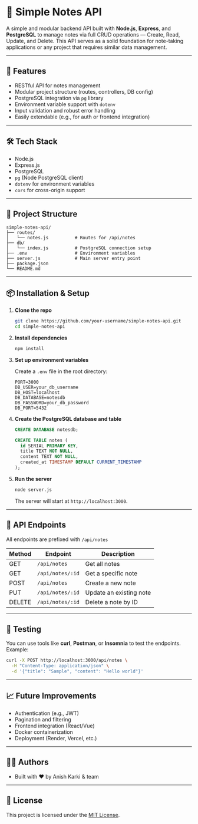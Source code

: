 # 📝 Simple Notes API

A simple and modular backend API built with **Node.js**, **Express**, and **PostgreSQL** to manage notes via full CRUD operations — Create, Read, Update, and Delete. This API serves as a solid foundation for note-taking applications or any project that requires similar data management.

---

## 🚀 Features

- RESTful API for notes management
- Modular project structure (routes, controllers, DB config)
- PostgreSQL integration via `pg` library
- Environment variable support with `dotenv`
- Input validation and robust error handling
- Easily extendable (e.g., for auth or frontend integration)

---

## 🛠️ Tech Stack

- Node.js
- Express.js
- PostgreSQL
- `pg` (Node PostgreSQL client)
- `dotenv` for environment variables
- `cors` for cross-origin support

---

## 📁 Project Structure

```
simple-notes-api/
├── routes/
│   └── notes.js          # Routes for /api/notes
├── db/
│   └── index.js          # PostgreSQL connection setup
├── .env                  # Environment variables
├── server.js             # Main server entry point
├── package.json
└── README.md
```

---

## 📦 Installation & Setup

1. **Clone the repo**
   ```bash
   git clone https://github.com/your-username/simple-notes-api.git
   cd simple-notes-api
   ```

2. **Install dependencies**
   ```bash
   npm install
   ```

3. **Set up environment variables**

   Create a `.env` file in the root directory:

   ```env
   PORT=3000
   DB_USER=your_db_username
   DB_HOST=localhost
   DB_DATABASE=notesdb
   DB_PASSWORD=your_db_password
   DB_PORT=5432
   ```

4. **Create the PostgreSQL database and table**

   ```sql
   CREATE DATABASE notesdb;

   CREATE TABLE notes (
     id SERIAL PRIMARY KEY,
     title TEXT NOT NULL,
     content TEXT NOT NULL,
     created_at TIMESTAMP DEFAULT CURRENT_TIMESTAMP
   );
   ```

5. **Run the server**

   ```bash
   node server.js
   ```

   The server will start at `http://localhost:3000`.

---

## 📡 API Endpoints

All endpoints are prefixed with `/api/notes`

| Method | Endpoint         | Description              |
|--------|------------------|--------------------------|
| GET    | `/api/notes`     | Get all notes            |
| GET    | `/api/notes/:id` | Get a specific note      |
| POST   | `/api/notes`     | Create a new note        |
| PUT    | `/api/notes/:id` | Update an existing note  |
| DELETE | `/api/notes/:id` | Delete a note by ID      |

---

## 🧪 Testing

You can use tools like **curl**, **Postman**, or **Insomnia** to test the endpoints. Example:

```bash
curl -X POST http://localhost:3000/api/notes \
  -H "Content-Type: application/json" \
  -d '{"title": "Sample", "content": "Hello world"}'
```

---

## 📈 Future Improvements

- Authentication (e.g., JWT)
- Pagination and filtering
- Frontend integration (React/Vue)
- Docker containerization
- Deployment (Render, Vercel, etc.)

---

## 👨‍💻 Authors

- Built with ❤️ by Anish Karki & team

---

## 📃 License

This project is licensed under the [MIT License](LICENSE).

